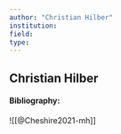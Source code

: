 ```yaml
---
author: "Christian Hilber"
institution:
field:
type:
---
```


## Christian Hilber
#### Bibliography:

![[@Cheshire2021-mh]]